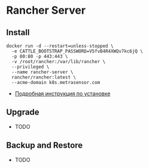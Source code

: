 # Rancher Server

## Install

```
docker run -d --restart=unless-stopped \
  -e CATTLE_BOOTSTRAP_PASSWORD=V5fvB4R4XWQv7kc6jQ \
  -p 80:80 -p 443:443 \
  -v /root/rancher:/var/lib/rancher \
  --privileged \
  --name rancher-server \
  rancher/rancher:latest \
  --acme-domain k8s.metrasensor.com
```

* [Подробная инструкция по установке](https://habr.com/ru/post/562588/)

## Upgrade

* TODO

## Backup and Restore

* TODO